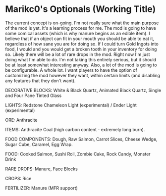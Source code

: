 Marikc0's Optionals (Working Title)
===========

The current concept is on-going. I'm not really sure what the main purpose of the mod is yet. It's a learning process for me. The mod is going to have some comical assets (which is why manure begins as an edible item). I believe that if an object can fit in your mouth you should be able to eat it, regardless of how sane you are for doing so. If I could turn Gold Ingots into food, I would and you would get a broken tooth in your inventory for doing so. Likely there will be a lot of rare drops in the mod. Right now I'm just doing what I'm able to do. I'm not taking this entirely serious, but it should be at least somewhat interesting anyway. Also, a lot of the mod is going to be configurable. A whole lot. I want players to have the option of customizing the mod however they want, within certain limits (and disabling any features that they don't want).


DECORATIVE BLOCKS: White & Black Quartz, Animated Black Quartz, Single and Four Pane Tinted Glass


LIGHTS: Redstone Chameleon Light (experimental) / Ender Light (experimental)


ORE: Anthracite


ITEMS: Anthracite Coal (high carbon content - extremely long burn).


FOOD COMPONENTS: Dough, Raw Salmon, Carrot Slices, Cheese Wedge, Sugar Cube, Caramel, Egg Wrap.


FOOD: Cooked Salmon, Sushi Roll, Zombie Cake, Rock Candy, Monster Drink


RARE DROPS: Manure, Face Blocks


CROPS: Rice


FERTILIZER: Manure (MFR support)

